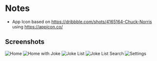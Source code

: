 # Notes

- App Icon based on https://dribbble.com/shots/4165164-Chuck-Norris using https://appicon.co/

## Screenshots

![Home](READMEAssets/Home.png) ![Home with Joke](READMEAssets/HomeJoke.png) ![Joke List](READMEAssets/JokeList.png) ![Joke List Search](READMEAssets/JokeListSearch.png) ![Settings](READMEAssets/Settings.png)